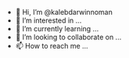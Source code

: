 - 👋 Hi, I’m @kalebdarwinnoman
- 👀 I’m interested in ...
- 🌱 I’m currently learning ...
- 💞️ I’m looking to collaborate on ...
- 📫 How to reach me ...

<!---
kalebdarwinnoman/kalebdarwinnoman is a ✨ special ✨ repository because its `README.md` (this file) appears on your GitHub profile.
You can click the Preview link to take a look at your changes.
--->
